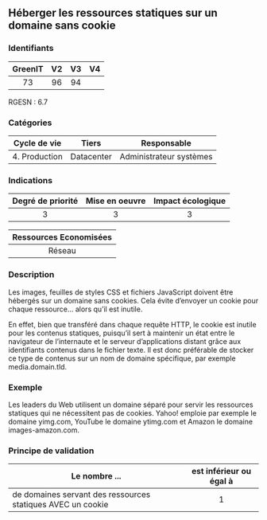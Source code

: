 ## Héberger les ressources statiques sur un domaine sans cookie

### Identifiants

| GreenIT |  V2  |  V3  |  V4  |
|:-------:|:----:|:----:|:----:|
|   73   | 96  | 94  |      |

RGESN : 6.7

### Catégories

| Cycle de vie |  Tiers  |  Responsable  |
|:---------:|:----:|:----:|
| 4. Production | Datacenter | Administrateur systèmes |

### Indications

| Degré de priorité |      Mise en oeuvre       |  Impact écologique    |
|:-------------------:|:-------------------------:|:---------------------:|
| 3 | 3 | 3 |

|Ressources Economisées                                      |
|:----------------------------------------------------------:|
| Réseau |

### Description

Les images, feuilles de styles CSS et fichiers JavaScript doivent être hébergés sur un domaine sans cookies. Cela évite d’envoyer un cookie pour chaque ressource… alors qu’il est inutile.

En effet, bien que transféré dans chaque requête HTTP, le cookie est inutile pour les contenus statiques, puisqu’il sert à maintenir un état entre le navigateur de l’internaute et le serveur d’applications distant grâce aux identifiants contenus dans le fichier texte. Il est donc préférable de stocker ce type de contenus sur un nom de domaine spécifique, par exemple media.domain.tld.

### Exemple

Les leaders du Web utilisent un domaine séparé pour servir les ressources statiques qui ne nécessitent pas de cookies. Yahoo! emploie par exemple le domaine yimg.com, YouTube le domaine ytimg.com et Amazon le domaine images-amazon.com.

### Principe de validation

| Le nombre ...     | est inférieur ou égal à   |  
|-------------------|:-------------------------:|
| de domaines servant des ressources statiques AVEC un cookie  | 1  |
